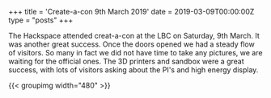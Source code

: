 +++
title = 'Create-a-con 9th March 2019'
date = 2019-03-09T00:00:00Z
type = "posts"
+++

The Hackspace attended creat-a-con at the LBC on Saturday, 9th March. It was another great success. Once the doors
opened we had a steady flow of visitors. So many in fact we did not have time to take any pictures, we are waiting for
the official ones. The 3D printers and sandbox were a great success, with lots of visitors asking about the PI's and
high energy display.

{{< groupimg width="480" >}}
